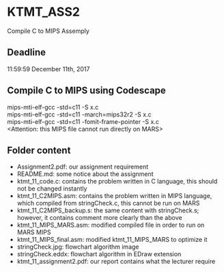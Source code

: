 # KTMT_ASS2
Compile C to MIPS Assemply

## Deadline
11:59:59 December 11th, 2017

## Compile C to MIPS using Codescape
mips-mti-elf-gcc -std=c11 -S x.c<br>
mips-mti-elf-gcc -std=c11 -march=mips32r2 -S x.c<br>
mips-mti-elf-gcc -std=c11 -fomit-frame-pointer -S x.c<br>
<Attention: this MIPS file cannot run directly on MARS>

## Folder content
 - Assignment2.pdf: our assignment requirement
 - README.md: some notice about the assignment
 - ktmt_11_code.c: contains the problem written in C language, this should not be changed instantly
 - ktmt_11_C2MIPS.asm: contains the problem written in MIPS language, which compiled from stringCheck.c, this cannot be run on MARS
 - ktmt_11_C2MIPS_backup.s: the same content with stringCheck.s; however, it contains comment more clearly than the above
 - ktmt_11_MIPS_MARS.asm: modified compiled file in order to run on MARS MIPS
 - ktmt_11_MIPS_final.asm: modified ktmt_11_MIPS_MARS to optimize it
 - stringCheck.jpg: flowchart algorithm image
 - stringCheck.eddx: flowchart algorithm in EDraw extension
 - ktmt_11_assignment2.pdf: our report contains what the lecturer require